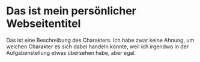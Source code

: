 # Das ist mein persönlicher Webseitentitel

Das ist eine Beschreibung des Charakters. Ich habe zwar keine Ahnung, um welchen Charakter es sich dabei handeln könnte, weil ich irgendwo in der Aufgabenstellung etwas übersehen habe, aber egal.